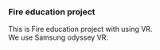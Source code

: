 ### Fire education project  
This is Fire education project with using VR.  
We use Samsung odyssey VR.  
